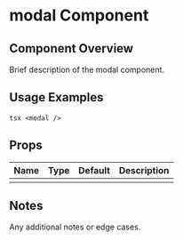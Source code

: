 # modal Component

## Component Overview

Brief description of the modal component.

## Usage Examples

`tsx
<modal />
`

## Props

| Name | Type | Default | Description |
| ---- | ---- | ------- | ----------- |
|      |      |         |             |

## Notes

Any additional notes or edge cases.
